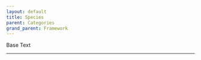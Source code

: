 ```yaml
---
layout: default
title: Species
parent: Categories
grand_parent: Framework 
---
```


Base Text 

---
